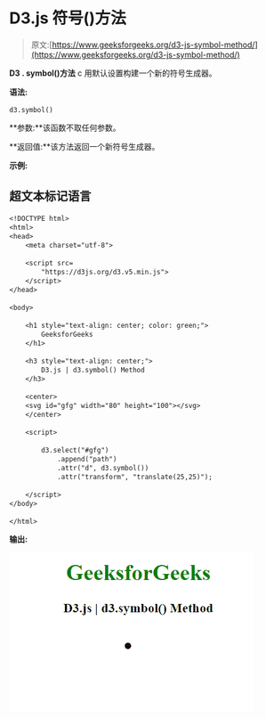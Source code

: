 # D3.js 符号()方法

> 原文:[https://www.geeksforgeeks.org/d3-js-symbol-method/](https://www.geeksforgeeks.org/d3-js-symbol-method/)

**D3 . symbol()方法** c 用默认设置构建一个新的符号生成器。

**语法:**

```
d3.symbol()

```

**参数:**该函数不取任何参数。

**返回值:**该方法返回一个新符号生成器。

**示例:**

## 超文本标记语言

```
<!DOCTYPE html>
<html>
<head>
    <meta charset="utf-8">

    <script src=
        "https://d3js.org/d3.v5.min.js">
    </script>
</head>

<body>

    <h1 style="text-align: center; color: green;">
        GeeksforGeeks
    </h1>

    <h3 style="text-align: center;">
        D3.js | d3.symbol() Method
    </h3>

    <center>
    <svg id="gfg" width="80" height="100"></svg>
    </center>

    <script>

        d3.select("#gfg")
            .append("path")
            .attr("d", d3.symbol())
            .attr("transform", "translate(25,25)");

    </script>
</body>

</html>
```

**输出:**

![](img/c44d089021c658d770d313f348d2f7cf.png)